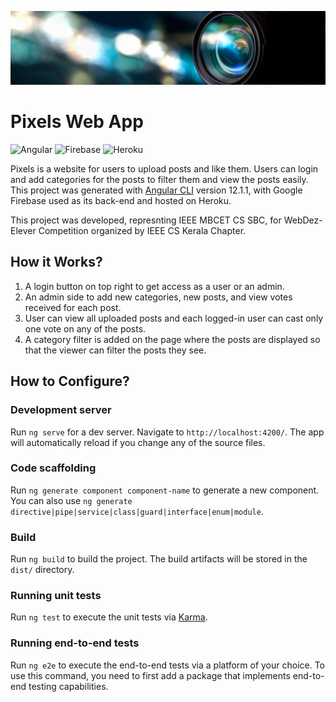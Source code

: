 ![Pixels](banner-camera.jpg)
# Pixels Web App 

![Angular](https://img.shields.io/badge/angular-%23DD0031.svg?style=for-the-badge&logo=angular&logoColor=white)
![Firebase](https://img.shields.io/badge/firebase-%23039BE5.svg?style=for-the-badge&logo=firebase)
![Heroku](https://img.shields.io/badge/heroku-%23430098.svg?style=for-the-badge&logo=heroku&logoColor=white)

Pixels is a website for users to upload posts and like them. Users can login and add categories for the posts to filter them and view the posts easily. This project was generated with [Angular CLI](https://github.com/angular/angular-cli) version 12.1.1, with Google Firebase used as its back-end and hosted on Heroku. 

This project was developed, represnting IEEE MBCET CS SBC, for WebDez- Elever Competition organized by IEEE CS Kerala Chapter.

## How it Works?
1. A login button on top right to get access as a user or an admin.
2. An admin side to add new categories, new posts, and view votes received for each post.
3. User can view all uploaded posts and each logged-in user can cast only one vote on any of the posts.
4. A category filter is added on the page where the posts are displayed so that the viewer can filter the posts they see.


## How to Configure?

### Development server

Run `ng serve` for a dev server. Navigate to `http://localhost:4200/`. The app will automatically reload if you change any of the source files.

### Code scaffolding

Run `ng generate component component-name` to generate a new component. You can also use `ng generate directive|pipe|service|class|guard|interface|enum|module`.

### Build

Run `ng build` to build the project. The build artifacts will be stored in the `dist/` directory.

### Running unit tests

Run `ng test` to execute the unit tests via [Karma](https://karma-runner.github.io).

### Running end-to-end tests

Run `ng e2e` to execute the end-to-end tests via a platform of your choice. To use this command, you need to first add a package that implements end-to-end testing capabilities.
